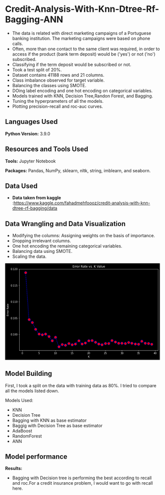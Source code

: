 # Credit-Analysis-With-Knn-Dtree-Rf-Bagging-ANN

* The data is related with direct marketing campaigns of a Portuguese banking institution. The marketing campaigns were based on phone calls. 
*  Often, more than one contact to the same client was required, in order to access if the product (bank term deposit) would be ('yes') or not ('no') subscribed.
* Classifying if the term deposit would be subscribed or not.
* Took a test split of 20%.
* Dataset contains 41188 rows and 21 columns.
* Class imbalance observed for target variable.
* Balancing the classes using SMOTE.
* DOing label encoding and one hot encoding on categorical variables.
* Models trained with KNN, Decision Tree,Randon Forest, and Bagging.
* Tuning the hyperprameters of all the models.
* Plotting precision-recall and roc-auc curves.


## Languages Used 
**Python Version:** 3.9.0

## Resources and Tools Used
**Tools:** Jupyter Notebook

**Packages:** Pandas, NumPy, sklearn, nltk, string, imblearn, and seaborn.  

## Data Used
* **Data taken from kaggle** :https://www.kaggle.com/fahadmehfoooz/credit-analysis-with-knn-dtree-rf-bagging/data

## Data Wrangling and Data Visualization
* Modifying the columns: Assigning weights on the basis of importance.
* Dropping irrelevant columns.
* One hot encoding the remaining categorical variables.
* Balancing data using SMOTE.
* Scaling the data.

![alt text](https://github.com/fahadmehfooz/Credit-Analysis-With-Knn-Dtree-Rf-Bagging/blob/main/images/__results___41_1.png)

## Model Building 

First, I took a split on the data with training data as 80%. I tried to compare all the models listed down.

Models Used:

* KNN
* Decision Tree
* Bagging with KNN as base estimator
* Baggig with Decision Tree as base estimator
* AdaBoost
* RandomForest
* ANN

## Model performance

**Results:**
* Bagging with Decision tree is performing the best according to recall and roc.For a credit insurance problem, I would want to go with recall here.

